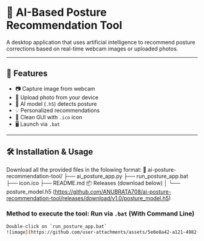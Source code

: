 # 🤖 AI-Based Posture Recommendation Tool

A desktop application that uses artificial intelligence to recommend posture corrections based on real-time webcam images or uploaded photos.

---

## 📌 Features

- 📷 Capture image from webcam
- 📁 Upload photo from your device
- 🧠 AI model (`.h5`) detects posture
- 💡 Personalized recommendations
- 🎨 Clean GUI with `.ico` icon
- 🖥️ Launch via `.bat` 

---

## 🛠️ Installation & Usage
Download all the provided files in the folowing format:
📁 ai-posture-recommendation-tool/
├── ai_posture_app.py
├── run_posture_app.bat
├── icon.ico
├── README.md
📦 Releases (download below)
│ └── posture_model.h5 (https://github.com/ANUBRATA708/ai-posture-recommendation-tool/releases/download/v1.0/posture_model.h5)


### Method to execute the tool: Run via `.bat` (With Command Line)
```bash
Double-click on `run_posture_app.bat`
![image](https://github.com/user-attachments/assets/5e0e8a42-a121-4982-8a13-504bf4f0be17)




